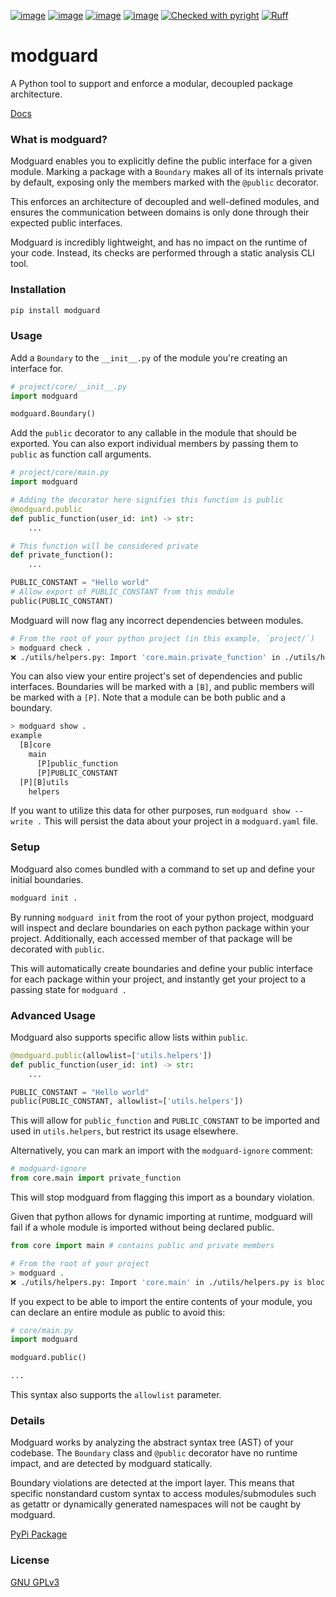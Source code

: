 [![image](https://img.shields.io/pypi/v/modguard.svg)](https://pypi.python.org/pypi/modguard)
[![image](https://img.shields.io/pypi/l/modguard.svg)](https://pypi.python.org/pypi/modguard)
[![image](https://img.shields.io/pypi/pyversions/modguard.svg)](https://pypi.python.org/pypi/modguard)
[![image](https://github.com/Never-Over/modguard/actions/workflows/ci.yml/badge.svg)](https://github.com/Never-Over/modguard/actions/workflows/ci.yml)
[![Checked with pyright](https://microsoft.github.io/pyright/img/pyright_badge.svg)](https://microsoft.github.io/pyright/)
[![Ruff](https://img.shields.io/endpoint?url=https://raw.githubusercontent.com/astral-sh/ruff/main/assets/badge/v2.json)](https://github.com/astral-sh/ruff)
# modguard
A Python tool to support and enforce a modular, decoupled package architecture.

[Docs](https://never-over.github.io/modguard/)

### What is modguard?
Modguard enables you to explicitly define the public interface for a given module. Marking a package with a `Boundary` makes all of its internals private by default, exposing only the members marked with the `@public` decorator.

This enforces an architecture of decoupled and well-defined modules, and ensures the communication between domains is only done through their expected public interfaces.

Modguard is incredibly lightweight, and has no impact on the runtime of your code. Instead, its checks are performed through a static analysis CLI tool.

### Installation
```bash
pip install modguard
```
### Usage
Add a `Boundary` to the `__init__.py` of the module you're creating an interface for.
```python
# project/core/__init__.py
import modguard

modguard.Boundary()
```
Add the `public` decorator to any callable in the module that should be exported. You can also export individual members by passing them to `public` as function call arguments.
```python
# project/core/main.py
import modguard

# Adding the decorator here signifies this function is public
@modguard.public
def public_function(user_id: int) -> str:
    ...

# This function will be considered private
def private_function():
    ...

PUBLIC_CONSTANT = "Hello world"
# Allow export of PUBLIC_CONSTANT from this module
public(PUBLIC_CONSTANT)
```
Modguard will now flag any incorrect dependencies between modules.
```bash
# From the root of your python project (in this example, `project/`)
> modguard check .
❌ ./utils/helpers.py: Import 'core.main.private_function' in ./utils/helpers.py is blocked by boundary 'core.main'
```
You can also view your entire project's set of dependencies and public interfaces. Boundaries will be marked with a `[B]`, and public members will be marked with a `[P]`. Note that a module can be both public and a boundary.
```bash
> modguard show .
example
  [B]core
    main
      [P]public_function
      [P]PUBLIC_CONSTANT
  [P][B]utils
    helpers
```
If you want to utilize this data for other purposes, run `modguard show --write .` This will persist the data about your project in a `modguard.yaml` file.
### Setup
Modguard also comes bundled with a command to set up and define your initial boundaries.
```bash
modguard init .
```
By running `modguard init` from the root of your python project, modguard will inspect and declare boundaries on each python package within your project. Additionally, each accessed member of that package will be decorated with `public`.

This will automatically create boundaries and define your public interface for each package within your project, and instantly get your project to a passing state for `modguard .`


### Advanced Usage
Modguard also supports specific allow lists within `public`.
```python
@modguard.public(allowlist=['utils.helpers'])
def public_function(user_id: int) -> str:
    ...

PUBLIC_CONSTANT = "Hello world"
public(PUBLIC_CONSTANT, allowlist=['utils.helpers'])

```
This will allow for `public_function` and `PUBLIC_CONSTANT` to be imported and used in `utils.helpers`, but restrict its usage elsewhere.

Alternatively, you can mark an import with the `modguard-ignore` comment:
```python
# modguard-ignore
from core.main import private_function
```
This will stop modguard from flagging this import as a boundary violation.

Given that python allows for dynamic importing at runtime, modguard will fail if a whole module is imported without being declared public.
```python
from core import main # contains public and private members
```
```bash
# From the root of your project
> modguard .
❌ ./utils/helpers.py: Import 'core.main' in ./utils/helpers.py is blocked by boundary 'core.main'
```

If you expect to be able to import the entire contents of your module, you can declare an entire module as public to avoid this:
```python
# core/main.py
import modguard

modguard.public()

...
```
This syntax also supports the `allowlist` parameter.

### Details
Modguard works by analyzing the abstract syntax tree (AST) of your codebase. The `Boundary` class and `@public` decorator have no runtime impact, and are detected by modguard statically. 

Boundary violations are detected at the import layer. This means that specific nonstandard custom syntax to access modules/submodules such as getattr or dynamically generated namespaces will not be caught by modguard.

[PyPi Package](https://pypi.org/project/modguard/)

### License
[GNU GPLv3](LICENSE)
